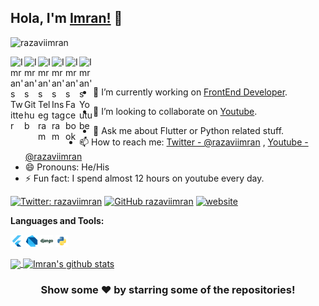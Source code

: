 ## Hola, I'm [Imran!](https://razaviimran.github.io) 👋

<p align="left"> <img src="https://komarev.com/ghpvc/?username=razaviimran&label=Views&color=blue&style=plastic" alt="razaviimran" /> </p>

<a href="https://twitter.com/razaviimran1">
  <img align="left" alt="Imran's Twitter" width="22px" src="https://cdn.jsdelivr.net/npm/simple-icons@v3/icons/twitter.svg" />
</a>
<a href="https://github.com/razaviimran">
  <img align="left" alt="Imran's Github" width="22px" src="https://cdn.jsdelivr.net/npm/simple-icons@v3/icons/github.svg" />
</a>
<a href="https://t.me/razaviimran">
  <img align="left" alt="Imran's Telegram" width="22px" src="https://cdn.jsdelivr.net/npm/simple-icons@v3/icons/telegram.svg" />
</a>
<a href="https://instagram.com/razaviimran/">
  <img align="left" alt="Imran's Instagram" width="22px" src="https://cdn.jsdelivr.net/npm/simple-icons@v3/icons/instagram.svg" />
</a>
<a href="https://www.facebook.com/razaviimran/">
  <img align="left" alt="Imran's Facebook" width="22px" src="https://cdn.jsdelivr.net/npm/simple-icons@v3/icons/facebook.svg" />
</a>
<a href="https://www.youtube.com/razaviimran/">
  <img align="left" alt="Imran's Youtube" width="22px" src="https://cdn.jsdelivr.net/npm/simple-icons@v3/icons/youtube.svg" />
</a>

<br/>
<br/>


- 🔭 I’m currently working on [FrontEnd Developer](https://karmasteels.com/).
<!-- - 🌱 I’m currently learning more about BlockChain. -->
- 👯 I’m looking to collaborate on [Youtube](https://youtube.com/razaviimran).
<!-- - 🤔 I’m looking for help with VelocityX documentation. -->
- 💬 Ask me about Flutter or Python related stuff.
- 📫 How to reach me: [Twitter - @razaviimran](https://twitter.com/razaviimran1) , [Youtube - @razaviimran](https://youtube.com/razaviimran)
- 😄 Pronouns: He/His
- ⚡ Fun fact: I spend almost 12 hours on youtube every day.

[![Twitter: razaviimran](https://img.shields.io/twitter/follow/razaviimran1?style=social)](https://twitter.com/razaviimran1)
[![GitHub razaviimran](https://img.shields.io/github/followers/razaviimran?label=follow&style=social)](https://github.com/razaviimran)
[![website](https://img.shields.io/badge/PortfolioWebsite-razaviimran.github.io-2648ff?style=flat-square&logo=google-chrome)](https://razaviimran.github.io/)


**Languages and Tools:**  

<code><img height="20" src="https://raw.githubusercontent.com/github/explore/80688e429a7d4ef2fca1e82350fe8e3517d3494d/topics/flutter/flutter.png"></code>
<code><img height="20" src="https://raw.githubusercontent.com/github/explore/80688e429a7d4ef2fca1e82350fe8e3517d3494d/topics/dart/dart.png"></code>
<code><img height="20" src="https://raw.githubusercontent.com/github/explore/80688e429a7d4ef2fca1e82350fe8e3517d3494d/topics/django/django.png"></code>
<code><img height="20" src="https://raw.githubusercontent.com/github/explore/80688e429a7d4ef2fca1e82350fe8e3517d3494d/topics/python/python.png"></code>
<!-- <code><img height="20" src="https://raw.githubusercontent.com/github/explore/80688e429a7d4ef2fca1e82350fe8e3517d3494d/topics/vue/vue.png"></code>
<code><img height="20" src="https://raw.githubusercontent.com/github/explore/80688e429a7d4ef2fca1e82350fe8e3517d3494d/topics/nodejs/nodejs.png"></code>     -->

<a href="https://github.com/razaviimran">
  <img align="center" src="https://github-readme-stats.vercel.app/api/top-langs/?username=razaviimran&theme=light&hide_langs_below=1" />
</a>
<a href="https://github.com/razaviimran">
 <img align="center" src="https://github-readme-stats.vercel.app/api?username=razaviimran&show_icons=true&theme=light&line_height=27" alt="Imran's github stats"/>
</a>
<!-- <a href="https://github.com/iampawan/FlutterExampleApps">
  <img align="center" src="https://github-readme-stats.vercel.app/api/pin/?username=iampawan&repo=FlutterExampleApps&theme=light" />
</a>
<a href="https://github.com/iampawan/VelocityX">
 <img align="center" src="https://github-readme-stats.vercel.app/api/pin/?username=iampawan&repo=VelocityX&theme=light" />
</a> -->

<div align="center">

### Show some ❤️ by starring some of the repositories!

</div>

